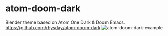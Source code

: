 # atom-doom-dark
Blender theme based on Atom One Dark & Doom Emacs.
https://github.com/rhysday/atom-doom-dark
![atom-doom-dark-example](https://user-images.githubusercontent.com/37921982/139929768-13e8ef29-c6ad-46ab-8371-bc267511d31b.png)
